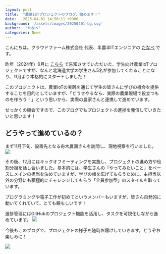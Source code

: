 ```yaml
---
layout: post
title:  "農業IoTプロジェクトのブログ、始めます！"
date:   2025-04-01 14:50:11 +0900
background: '/assets/images/20250401-bg.svg'
author:  "たなべ"
categories: News
---
```



こんにちは。クラウドファーム株式会社 代表、半農半ITエンジニアの
[たなべ](https://tcloud.farm/about/)
です。

昨年（2024年）9月に
[こちら](https://tcloud.farm/agri-iot-2024/)
で告知させていただいた、学生向け農業IoTプロジェクトですが、なんと北海道大学の学生さん5名が参加してくれることになり、11月より本格的にスタートしました！

このプロジェクトは、農業IoTの実践を通じて学生の皆さんに学びの機会を提供することを目的としていますが、「どうせやるなら、実際の農業現場で役立つものを作ろう！」という思いから、実際の農家さんと連携して進めています。

せっかくの機会ですので、このブログでもプロジェクトの進捗を発信していきたいと思います！






<h2 class="section-heading">どうやって進めているの？</h2>

まず11月下旬、設置先となる舟木農園さんを訪問し、現地視察を行いました。
<img class="img-fluid" src="/agri-iot-blog/assets/images/20250401-03.jpg"/>

その後、12月にはキックオフミーティングを実施し、プロジェクトの進め方や役割分担を話し合いました。基本的には、学生さんの「やってみたいこと」をベースにメインの担当を決めていますが、学びの幅を広げてもらうために、主担当以外の分野にも積極的にチャレンジしてもらう「全員参加型」のスタイルを取っています。

プログラミングや電子工作が初めてというメンバーもいますが、皆さん自発的に動いてくれていて、とても頼もしいです！

進捗管理にはGitHubのプロジェクト機能を活用し、タスクを可視化しながら進めています。
<img class="img-fluid" src="/agri-iot-blog/assets/images/20250401-01.png"/>

今後もこのブログで、プロジェクトの様子を随時お届けしていきます。どうぞお楽しみに！

<img class="img-fluid" src="/agri-iot-blog/assets/images/20250401-02.jpg"/>
